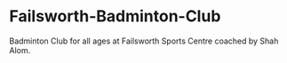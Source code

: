 # Failsworth-Badminton-Club
Badminton Club for all ages at Failsworth Sports Centre coached by Shah Alom.
